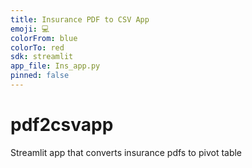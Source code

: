 ```yaml
---
title: Insurance PDF to CSV App
emoji: 💻
colorFrom: blue
colorTo: red
sdk: streamlit
app_file: Ins_app.py
pinned: false
---
```


# pdf2csvapp
Streamlit app that converts insurance pdfs to pivot table
